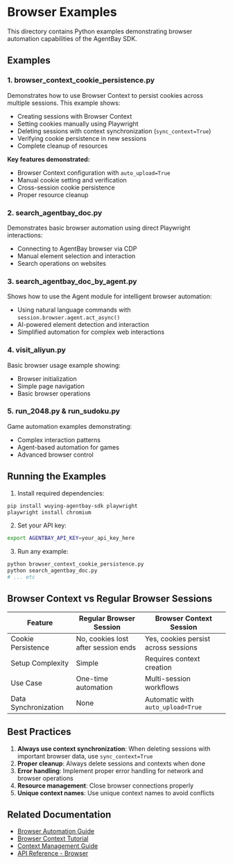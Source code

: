 # Browser Examples

This directory contains Python examples demonstrating browser automation capabilities of the AgentBay SDK.

## Examples

### 1. browser_context_cookie_persistence.py
Demonstrates how to use Browser Context to persist cookies across multiple sessions. This example shows:
- Creating sessions with Browser Context
- Setting cookies manually using Playwright
- Deleting sessions with context synchronization (`sync_context=True`)
- Verifying cookie persistence in new sessions
- Complete cleanup of resources

**Key features demonstrated:**
- Browser Context configuration with `auto_upload=True`
- Manual cookie setting and verification
- Cross-session cookie persistence
- Proper resource cleanup

### 2. search_agentbay_doc.py
Demonstrates basic browser automation using direct Playwright interactions:
- Connecting to AgentBay browser via CDP
- Manual element selection and interaction
- Search operations on websites

### 3. search_agentbay_doc_by_agent.py
Shows how to use the Agent module for intelligent browser automation:
- Using natural language commands with `session.browser.agent.act_async()`
- AI-powered element detection and interaction
- Simplified automation for complex web interactions

### 4. visit_aliyun.py
Basic browser usage example showing:
- Browser initialization
- Simple page navigation
- Basic browser operations

### 5. run_2048.py & run_sudoku.py
Game automation examples demonstrating:
- Complex interaction patterns
- Agent-based automation for games
- Advanced browser control

## Running the Examples

1. Install required dependencies:
```bash
pip install wuying-agentbay-sdk playwright
playwright install chromium
```

2. Set your API key:
```bash
export AGENTBAY_API_KEY=your_api_key_here
```

3. Run any example:
```bash
python browser_context_cookie_persistence.py
python search_agentbay_doc.py
# ... etc
```

## Browser Context vs Regular Browser Sessions

| Feature | Regular Browser Session | Browser Context Session |
|---------|------------------------|-------------------------|
| Cookie Persistence | No, cookies lost after session ends | Yes, cookies persist across sessions |
| Setup Complexity | Simple | Requires context creation |
| Use Case | One-time automation | Multi-session workflows |
| Data Synchronization | None | Automatic with `auto_upload=True` |

## Best Practices

1. **Always use context synchronization**: When deleting sessions with important browser data, use `sync_context=True`
2. **Proper cleanup**: Always delete sessions and contexts when done
3. **Error handling**: Implement proper error handling for network and browser operations
4. **Resource management**: Close browser connections properly
5. **Unique context names**: Use unique context names to avoid conflicts

## Related Documentation

- [Browser Automation Guide](../../../guides/browser-automation.md)
- [Browser Context Tutorial](../../../tutorials/browser-context.md)
- [Context Management Guide](../../../guides/context-management.md)
- [API Reference - Browser](../../../api-reference/python/browser.md) 